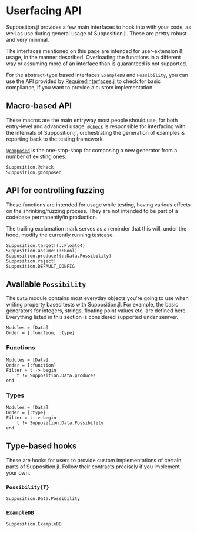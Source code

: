# Userfacing API

Supposition.jl provides a few main interfaces to hook into with your code,
as well as use during general usage of Supposition.jl. These
are pretty robust and very minimal.

The interfaces mentioned on this page are intended for user-extension & usage, in the manner described.
Overloading the functions in a different way or assuming more of an interface than is guaranteed
is not supported.

For the abstract-type based interfaces `ExampleDB` and `Possibility`, you can use
the API provided by [RequiredInterfaces.jl](https://github.com/Seelengrab/RequiredInterfaces.jl)
to check for basic compliance, if you want to provide a custom implementation.

## Macro-based API

These macros are the main entryway most people should use, for both entry-level and advanced
usage. [`@check`](@ref) is responsible for interfacing with the internals of Supposition.jl,
orchestrating the generation of examples & reporting back to the testing framework.

[`@composed`](@ref) is the one-stop-shop for composing a new generator from a number of existing ones.

```@docs
Supposition.@check
Supposition.@composed
```

## API for controlling fuzzing

These functions are intended for usage while testing, having various effects
on the shrinking/fuzzing process. They are not intended to be part
of a codebase permanently/in production.

The trailing exclamation mark serves as a reminder that this will, under
the hood, modify the currently running testcase.

```@docs
Supposition.target!(::Float64)
Supposition.assume!(::Bool)
Supposition.produce!(::Data.Possibility)
Supposition.reject!
Supposition.DEFAULT_CONFIG
```

## Available `Possibility`

The `Data` module contains most everyday objects you're going to use when writing property
based tests with Supposition.jl. For example, the basic generators for integers, strings,
floating point values etc. are defined here. Everything listed in this section is considered
supported under semver.

```@index
Modules = [Data]
Order = [:function, :type]
```

### Functions

```@autodocs
Modules = [Data]
Order = [:function]
Filter = t -> begin
    t != Supposition.Data.produce!
end
```

### Types

```@autodocs
Modules = [Data]
Order = [:type]
Filter = t -> begin
    t != Supposition.Data.Possibility
end
```

## Type-based hooks

These are hooks for users to provide custom implementations of certain parts
of Supposition.jl. Follow their contracts precisely if you implement your
own.

### `Possibility{T}`

```@docs
Supposition.Data.Possibility
```

### `ExampleDB`

```@docs
Supposition.ExampleDB
```
